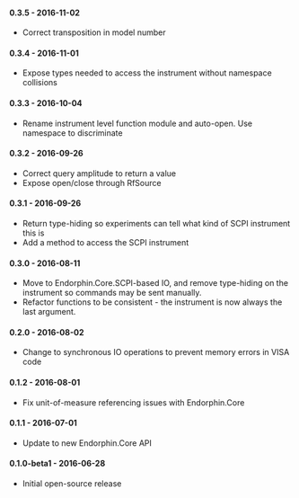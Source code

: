 #### 0.3.5 - 2016-11-02
* Correct transposition in model number

#### 0.3.4 - 2016-11-01
* Expose types needed to access the instrument without namespace collisions

#### 0.3.3 - 2016-10-04
* Rename instrument level function module and auto-open. Use namespace to discriminate

#### 0.3.2 - 2016-09-26
* Correct query amplitude to return a value
* Expose open/close through RfSource

#### 0.3.1 - 2016-09-26
* Return type-hiding so experiments can tell what kind of SCPI instrument this is
* Add a method to access the SCPI instrument

#### 0.3.0 - 2016-08-11
* Move to Endorphin.Core.SCPI-based IO, and remove type-hiding on the instrument
  so commands may be sent manually.
* Refactor functions to be consistent - the instrument is now always the last
  argument.

#### 0.2.0 - 2016-08-02
* Change to synchronous IO operations to prevent memory errors in VISA code

#### 0.1.2 - 2016-08-01
* Fix unit-of-measure referencing issues with Endorphin.Core

#### 0.1.1 - 2016-07-01
* Update to new Endorphin.Core API

#### 0.1.0-beta1 - 2016-06-28
* Initial open-source release
